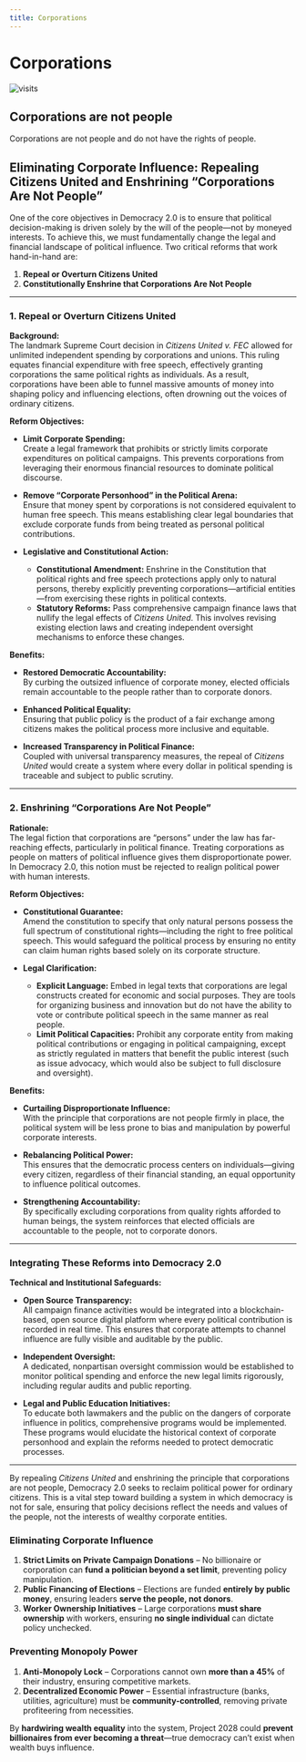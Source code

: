 ```yaml
---
title: Corporations
---
```


# Corporations

![visits](https://visit-counter.vercel.app/counter.png?page=https%3A%2F%2Fselwynpolit.github.io%2Fdemo2%2Fcorporations&s=16&c=030303&bg=00000000&no=5&ff=electrolize&tb=&ta=+Views)

## Corporations are not people
Corporations are not people and do not have the rights of people. 


## Eliminating Corporate Influence: Repealing Citizens United and Enshrining “Corporations Are Not People”

One of the core objectives in Democracy 2.0 is to ensure that political decision-making is driven solely by the will of the people—not by moneyed interests. To achieve this, we must fundamentally change the legal and financial landscape of political influence. Two critical reforms that work hand-in-hand are:

1. **Repeal or Overturn Citizens United**
2. **Constitutionally Enshrine that Corporations Are Not People**

---

### 1. Repeal or Overturn Citizens United

**Background:**  
The landmark Supreme Court decision in *Citizens United v. FEC* allowed for unlimited independent spending by corporations and unions. This ruling equates financial expenditure with free speech, effectively granting corporations the same political rights as individuals. As a result, corporations have been able to funnel massive amounts of money into shaping policy and influencing elections, often drowning out the voices of ordinary citizens.

**Reform Objectives:**

- **Limit Corporate Spending:**  
  Create a legal framework that prohibits or strictly limits corporate expenditures on political campaigns. This prevents corporations from leveraging their enormous financial resources to dominate political discourse.

- **Remove “Corporate Personhood” in the Political Arena:**  
  Ensure that money spent by corporations is not considered equivalent to human free speech. This means establishing clear legal boundaries that exclude corporate funds from being treated as personal political contributions.

- **Legislative and Constitutional Action:**
    - **Constitutional Amendment:** Enshrine in the Constitution that political rights and free speech protections apply only to natural persons, thereby explicitly preventing corporations—artificial entities—from exercising these rights in political contexts.
    - **Statutory Reforms:** Pass comprehensive campaign finance laws that nullify the legal effects of *Citizens United*. This involves revising existing election laws and creating independent oversight mechanisms to enforce these changes.

**Benefits:**

- **Restored Democratic Accountability:**  
  By curbing the outsized influence of corporate money, elected officials remain accountable to the people rather than to corporate donors.

- **Enhanced Political Equality:**  
  Ensuring that public policy is the product of a fair exchange among citizens makes the political process more inclusive and equitable.

- **Increased Transparency in Political Finance:**  
  Coupled with universal transparency measures, the repeal of *Citizens United* would create a system where every dollar in political spending is traceable and subject to public scrutiny.

---

### 2. Enshrining “Corporations Are Not People”

**Rationale:**  
The legal fiction that corporations are “persons” under the law has far-reaching effects, particularly in political finance. Treating corporations as people on matters of political influence gives them disproportionate power. In Democracy 2.0, this notion must be rejected to realign political power with human interests.

**Reform Objectives:**

- **Constitutional Guarantee:**  
  Amend the constitution to specify that only natural persons possess the full spectrum of constitutional rights—including the right to free political speech. This would safeguard the political process by ensuring no entity can claim human rights based solely on its corporate structure.

- **Legal Clarification:**
    - **Explicit Language:** Embed in legal texts that corporations are legal constructs created for economic and social purposes. They are tools for organizing business and innovation but do not have the ability to vote or contribute political speech in the same manner as real people.
    - **Limit Political Capacities:** Prohibit any corporate entity from making political contributions or engaging in political campaigning, except as strictly regulated in matters that benefit the public interest (such as issue advocacy, which would also be subject to full disclosure and oversight).

**Benefits:**

- **Curtailing Disproportionate Influence:**  
  With the principle that corporations are not people firmly in place, the political system will be less prone to bias and manipulation by powerful corporate interests.

- **Rebalancing Political Power:**  
  This ensures that the democratic process centers on individuals—giving every citizen, regardless of their financial standing, an equal opportunity to influence political outcomes.

- **Strengthening Accountability:**  
  By specifically excluding corporations from quality rights afforded to human beings, the system reinforces that elected officials are accountable to the people, not to corporate donors.

---

### Integrating These Reforms into Democracy 2.0

**Technical and Institutional Safeguards:**

- **Open Source Transparency:**  
  All campaign finance activities would be integrated into a blockchain-based, open source digital platform where every political contribution is recorded in real time. This ensures that corporate attempts to channel influence are fully visible and auditable by the public.

- **Independent Oversight:**  
  A dedicated, nonpartisan oversight commission would be established to monitor political spending and enforce the new legal limits rigorously, including regular audits and public reporting.

- **Legal and Public Education Initiatives:**  
  To educate both lawmakers and the public on the dangers of corporate influence in politics, comprehensive programs would be implemented. These programs would elucidate the historical context of corporate personhood and explain the reforms needed to protect democratic processes.

---

By repealing *Citizens United* and enshrining the principle that corporations are not people, Democracy 2.0 seeks to reclaim political power for ordinary citizens. This is a vital step toward building a system in which democracy is not for sale, ensuring that policy decisions reflect the needs and values of the people, not the interests of wealthy corporate entities.



### **Eliminating Corporate Influence**
1. **Strict Limits on Private Campaign Donations** – No billionaire or corporation can **fund a politician beyond a set limit**, preventing policy manipulation.
1. **Public Financing of Elections** – Elections are funded **entirely by public money**, ensuring leaders **serve the people, not donors**.
1. **Worker Ownership Initiatives** – Large corporations **must share ownership** with workers, ensuring **no single individual** can dictate policy unchecked.

### **Preventing Monopoly Power**
1. **Anti-Monopoly Lock** – Corporations cannot own **more than a 45%** of their industry, ensuring competitive markets.
8. **Decentralized Economic Power** – Essential infrastructure (banks, utilities, agriculture) must be **community-controlled**, removing private profiteering from necessities.

By **hardwiring wealth equality** into the system, Project 2028 could **prevent billionaires from ever becoming a threat**—true democracy can’t exist when wealth buys influence.
